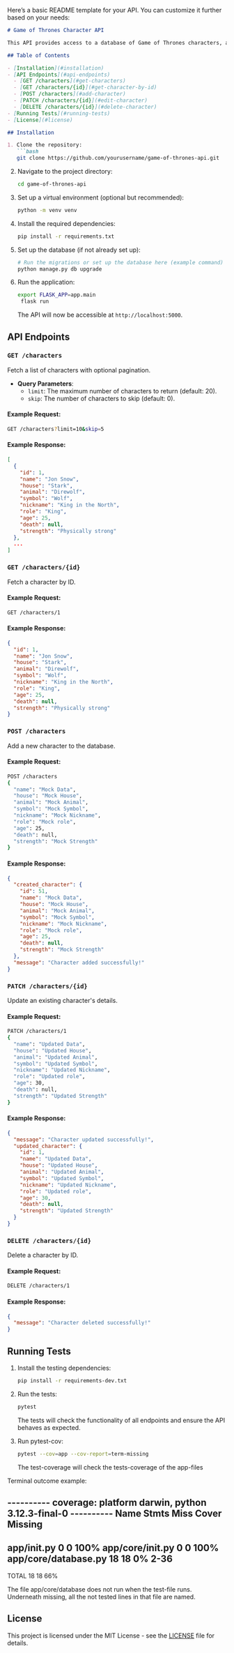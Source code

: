 Here’s a basic README template for your API. You can customize it further based on your needs:

```markdown
# Game of Thrones Character API

This API provides access to a database of Game of Thrones characters, allowing users to interact with character data using various CRUD operations. It supports retrieving, adding, editing, and deleting characters, as well as querying characters with pagination and filtering.

## Table of Contents

- [Installation](#installation)
- [API Endpoints](#api-endpoints)
  - [GET /characters](#get-characters)
  - [GET /characters/{id}](#get-character-by-id)
  - [POST /characters](#add-character)
  - [PATCH /characters/{id}](#edit-character)
  - [DELETE /characters/{id}](#delete-character)
- [Running Tests](#running-tests)
- [License](#license)

## Installation

1. Clone the repository:
   ```bash
   git clone https://github.com/yourusername/game-of-thrones-api.git
   ```

2. Navigate to the project directory:
   ```bash
   cd game-of-thrones-api
   ```

3. Set up a virtual environment (optional but recommended):
   ```bash
   python -m venv venv
   ```

4. Install the required dependencies:
   ```bash
   pip install -r requirements.txt
   ```

5. Set up the database (if not already set up):
   ```bash
   # Run the migrations or set up the database here (example command)
   python manage.py db upgrade
   ```

6. Run the application:
   ```bash
   export FLASK_APP=app.main
    flask run
   ```

   The API will now be accessible at `http://localhost:5000`.

## API Endpoints

### `GET /characters`

Fetch a list of characters with optional pagination.

- **Query Parameters**:
  - `limit`: The maximum number of characters to return (default: 20).
  - `skip`: The number of characters to skip (default: 0).

#### Example Request:
```bash
GET /characters?limit=10&skip=5
```

#### Example Response:
```json
[
  {
    "id": 1,
    "name": "Jon Snow",
    "house": "Stark",
    "animal": "Direwolf",
    "symbol": "Wolf",
    "nickname": "King in the North",
    "role": "King",
    "age": 25,
    "death": null,
    "strength": "Physically strong"
  },
  ...
]
```

### `GET /characters/{id}`

Fetch a character by ID.

#### Example Request:
```bash
GET /characters/1
```

#### Example Response:
```json
{
  "id": 1,
  "name": "Jon Snow",
  "house": "Stark",
  "animal": "Direwolf",
  "symbol": "Wolf",
  "nickname": "King in the North",
  "role": "King",
  "age": 25,
  "death": null,
  "strength": "Physically strong"
}
```

### `POST /characters`

Add a new character to the database.

#### Example Request:
```bash
POST /characters
{
  "name": "Mock Data",
  "house": "Mock House",
  "animal": "Mock Animal",
  "symbol": "Mock Symbol",
  "nickname": "Mock Nickname",
  "role": "Mock role",
  "age": 25,
  "death": null,
  "strength": "Mock Strength"
}
```

#### Example Response:
```json
{
  "created_character": {
    "id": 51,
    "name": "Mock Data",
    "house": "Mock House",
    "animal": "Mock Animal",
    "symbol": "Mock Symbol",
    "nickname": "Mock Nickname",
    "role": "Mock role",
    "age": 25,
    "death": null,
    "strength": "Mock Strength"
  },
  "message": "Character added successfully!"
}
```

### `PATCH /characters/{id}`

Update an existing character's details.

#### Example Request:
```bash
PATCH /characters/1
{
  "name": "Updated Data",
  "house": "Updated House",
  "animal": "Updated Animal",
  "symbol": "Updated Symbol",
  "nickname": "Updated Nickname",
  "role": "Updated role",
  "age": 30,
  "death": null,
  "strength": "Updated Strength"
}
```

#### Example Response:
```json
{
  "message": "Character updated successfully!",
  "updated_character": {
    "id": 1,
    "name": "Updated Data",
    "house": "Updated House",
    "animal": "Updated Animal",
    "symbol": "Updated Symbol",
    "nickname": "Updated Nickname",
    "role": "Updated role",
    "age": 30,
    "death": null,
    "strength": "Updated Strength"
  }
}
```

### `DELETE /characters/{id}`

Delete a character by ID.

#### Example Request:
```bash
DELETE /characters/1
```

#### Example Response:
```json
{
  "message": "Character deleted successfully!"
}
```

## Running Tests

1. Install the testing dependencies:
   ```bash
   pip install -r requirements-dev.txt
   ```

2. Run the tests:
   ```bash
   pytest
   ```

   The tests will check the functionality of all endpoints and ensure the API behaves as expected. 


3. Run pytest-cov:
   ```bash
   pytest --cov=app --cov-report=term-missing
   ```

   The test-coverage will check the tests-coverage of the app-files

Terminal outcome example:

---------- coverage: platform darwin, python 3.12.3-final-0 ----------
Name                            Stmts   Miss  Cover   Missing
-------------------------------------------------------------
app/__init__.py                     0      0   100%
app/core/__init__.py                0      0   100%
app/core/database.py               18     18     0%   2-36
-------------------------------------------------------------
TOTAL                              18     18    66%

The file app/core/database does not run when the test-file runs.
Underneath missing, all the not tested lines in that file are named.


## License

This project is licensed under the MIT License - see the [LICENSE](LICENSE) file for details.
```
